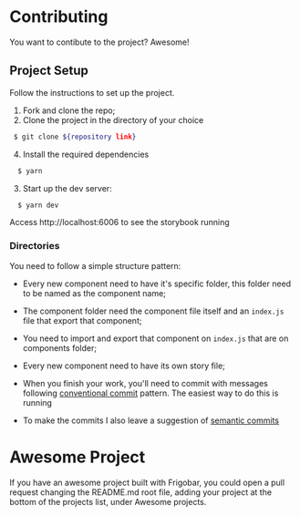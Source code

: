 # Contributing

You want to contibute to the project? Awesome!

## Project Setup

Follow the instructions to set up the project.

1. Fork and clone the repo;
2. Clone the project in the directory of your choice

```sh
 $ git clone ${repository link}
```

4. Install the required dependencies

```sh
  $ yarn
```

3. Start up the dev server:

```sh
  $ yarn dev
```

Access http://localhost:6006 to see the storybook running

### Directories

You need to follow a simple structure pattern:

- Every new component need to have it's specific folder, this folder need to be named as the component name;

- The component folder need the component file itself and an `index.js` file that export that component;

- You need to import and export that component on `index.js` that are on components folder;

- Every new component need to have its own story file;

- When you finish your work, you'll need to commit with messages following [conventional commit](https://www.conventionalcommits.org/en/v1.0.0/) pattern. The easiest way to do this is running

- To make the commits I also leave a suggestion of [semantic commits](https://github.com/fteem/git-semantic-commits)

# Awesome Project

If you have an awesome project built with Frigobar, you could open a pull request changing the README.md root file, adding your project at the bottom of the projects list, under Awesome projects.
